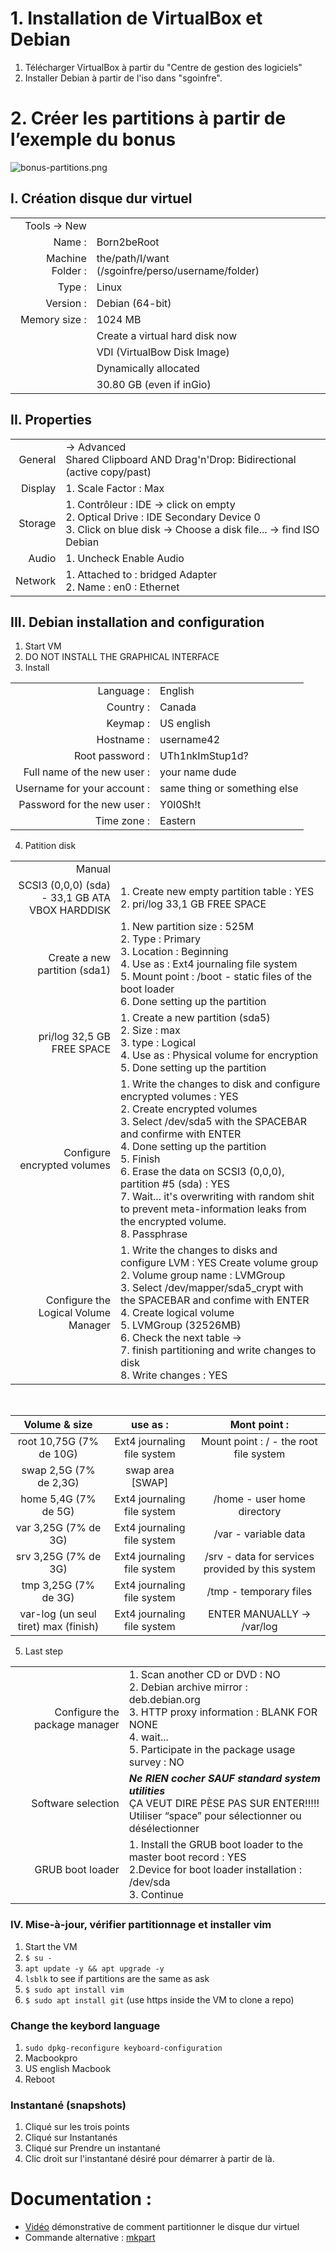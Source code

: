 # 1. Installation de VirtualBox et Debian

1. Télécharger VirtualBox à partir du "Centre de gestion des logiciels"
2. Installer Debian à partir de l'iso dans "sgoinfre".


# 2. Créer les partitions à partir de l’exemple du bonus
![bonus-partitions.png](https://i.postimg.cc/dVyPKrT7/bonus-partitions.png)


## I. Création disque dur virtuel

|                   |                                                   |
| ----------------: | ------------------------------------------------- |
| Tools -> New      |                                                   |
| Name :            | Born2beRoot                                       |
| Machine Folder :  | the/path/I/want (/sgoinfre/perso/username/folder) |
| Type :            | Linux                                             |
| Version :         | Debian (64-bit)                                   |
| Memory size :     | 1024 MB                                           |
|                   | Create a virtual hard disk now                    |
|                   | VDI (VirtualBow Disk Image)                       |
|                   | Dynamically allocated                             |
|                   | 30.80 GB (even if inGio)                          |


## II. Properties

|           |                                                                    |
| --------: | ------------------------------------------------------------------ |
| General   | -> Advanced <br>                                                                                                                                                   Shared Clipboard AND Drag'n'Drop: Bidirectional (active copy/past)
| Display   | 1. Scale Factor : Max                                              |
| Storage   | 1. Contrôleur : IDE -> click on empty <br>                                                                                                                         2. Optical Drive : IDE Secondary Device 0 <br>                                                                                                                     3. Click on blue disk -> Choose a disk file... -> find ISO Debian  |
| Audio     | 1. Uncheck Enable Audio                                            |
| Network   | 1. Attached to : bridged Adapter <br>                                                                                                                               2. Name : en0 : Ethernet                                           |


## III. Debian installation and configuration 

1. Start VM
2. DO NOT INSTALL THE GRAPHICAL INTERFACE
3. Install

|                              |                               |
| ---------------------------: | ----------------------------- |
| Language :                   | English
| Country :                    | Canada
| Keymap :                     | US english
| Hostname :                   | username42
| Root password :              | UTh1nkImStup1d?
| Full name of the new user :  | your name dude
| Username for your account :  | same thing or something else
| Password for the new user :  | Y0l0Sh!t
| Time zone :                  | Eastern
 

4. Patition disk

|                                                  |                                                                           |
| -----------------------------------------------: | ------------------------------------------------------------------------- |
| Manual                                           |                                                                           | 
| SCSI3 (0,0,0) (sda) - 33,1 GB ATA VBOX HARDDISK  | 1. Create new empty partition table : YES <br>                                                                                                                      2. pri/log 33,1 GB FREE SPACE
| Create a new partition (sda1)                    | 1. New partition size : 525M <br>                                                                                                                                    2. Type : Primary <br>                                                                                                                                              3. Location : Beginning <br>                                                                                                                                        4. Use as : Ext4 journaling file system <br>                                                                                                                        5. Mount point : /boot - static files of the boot loader <br>                                                                                                        6. Done setting up the partition
| pri/log 32,5 GB FREE SPACE                       | 1. Create a new partition (sda5) <br>                                                                                                                                2. Size : max <br>                                                                                                                                                  3. type : Logical <br>                                                                                                                                              4. Use as : Physical volume for encryption <br>                                                                                                                      5. Done setting up the partition
| Configure encrypted volumes                      | 1. Write the changes to disk and configure encrypted volumes : YES <br>                                                                                              2. Create encrypted volumes <br>                                                                                                                                    3. Select /dev/sda5 with the SPACEBAR and confirme with ENTER <br>                                                                                                  4. Done setting up the partition <br>                                                                                                                                5. Finish <br>                                                                                                                                                      6. Erase the data on SCSI3 (0,0,0), partition #5 (sda) : YES <br>                                                                                                    7. Wait... it's overwriting with random shit to prevent meta-information leaks from the encrypted volume. <br>                                                      8. Passphrase
| Configure the Logical Volume Manager             | 1. Write the changes to disks and configure LVM : YES Create volume group <br>                                                                                      2. Volume group name : LVMGroup <br>                                                                                                                                3. Select /dev/mapper/sda5_crypt with the SPACEBAR and confime with ENTER <br>                                                                                      4. Create logical volume <br>                                                                                                                                        5. LVMGroup (32526MB) <br>                                                                                                                                          6. Check the next table -> <br>                                                                                                                                      7. finish partitioning and write changes to disk <br>                                                                                                                8. Write changes : YES

<br>

| Volume & size                        | use as :                    | Mont point :                                   | 
| :----------------------------------: | :-------------------------: | :--------------------------------------------: | 
| root 10,75G (7% de 10G)              | Ext4 journaling file system | Mount point : / - the root file system
| swap 2,5G (7% de 2,3G)               | swap area [SWAP]            |                                                |
| home 5,4G (7% de 5G)                 | Ext4 journaling file system | /home - user home directory 
| var 3,25G (7% de 3G)                 | Ext4 journaling file system | /var - variable data 
| srv 3,25G (7% de 3G)                 | Ext4 journaling file system | /srv - data for services provided by this system 
| tmp 3,25G (7% de 3G)                 | Ext4 journaling file system | /tmp - temporary files 
| var-log (un seul tiret) max (finish) | Ext4 journaling file system | ENTER MANUALLY -> /var/log 


5. Last step

|                                |                                                                      |
| -----------------------------: | -------------------------------------------------------------------- |
| Configure the package manager  | 1. Scan another CD or DVD : NO <br>                                                                                                                                  2. Debian archive mirror : deb.debian.org <br>                                                                                                                      3. HTTP proxy information : BLANK FOR NONE <br>                                                                                                                      4. wait... <br>                                                                                                                                                      5. Participate in the package usage survey : NO
| Software selection             | ***Ne RIEN cocher SAUF standard system utilities*** <br>                                                                                                                                            ÇA VEUT DIRE PÈSE PAS SUR ENTER!!!!! <br>                                                                                                                            Utiliser “space” pour sélectionner ou désélectionner
| GRUB boot loader               | 1. Install the GRUB boot loader to the master boot record : YES <br>                                                                                                2.Device for boot loader installation : /dev/sda <br>                                                                                                                3. Continue


### IV. Mise-à-jour, vérifier partitionnage et installer vim

1. Start the VM
2. `$ su -`
3. `apt update -y && apt upgrade -y`
4. `lsblk` to see if partitions are the same as ask
5. `$ sudo apt install vim`
6. `$ sudo apt install git` (use https inside the VM to clone a repo)

### Change the keybord language
1. `sudo dpkg-reconfigure keyboard-configuration`
2. Macbookpro
3. US english Macbook
4. Reboot

### Instantané (snapshots)

1. Cliqué sur les trois points
2. Cliqué sur Instantanés
3. Cliqué sur Prendre un instantané
4. Clic droit sur l'instantané désiré pour démarrer à partir de là.

# Documentation :

- [Vidéo](https://www.youtube.com/watch?v=2w-2MX5QrQw) démonstrative de comment partitionner le disque dur virtuel<br/>
- Commande alternative : [mkpart](https://docs.fedoraproject.org/en-US/quick-docs/creating-a-disk-partition-in-linux/)<br/>
